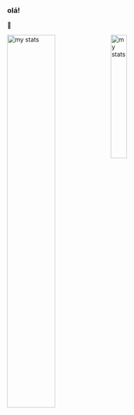 ### olá! 
🌱

<img alt="my stats" align="left" width="47%" src="https://github-readme-stats.vercel.app/api?username=gabponch&show_icons=true&theme=calm_pink"/>

<img alt="my stats" align="left" width="27%" src="https://github-readme-stats.vercel.app/api/top-langs/?username=gabponch&layout=compact&theme=calm_pink"/>
